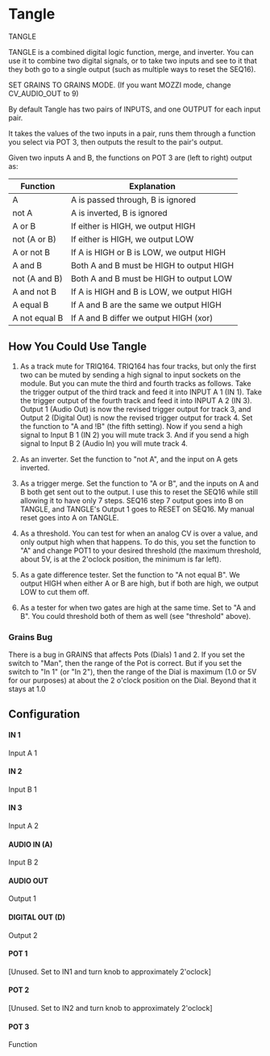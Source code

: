 # Tangle

TANGLE

TANGLE is a combined digital logic function, merge, and inverter.   You can use it to combine two digital signals, or to take two inputs and see to it that they both go to a single output (such as multiple ways to reset the SEQ16).

SET GRAINS TO GRAINS MODE.  (If you want MOZZI mode, change CV\_AUDIO\_OUT to 9)

By default Tangle has two pairs of INPUTS, and one OUTPUT for each input pair.

It takes the values of the two inputs in a pair, runs them through a function you select via POT 3, then outputs the result to the pair's output.

Given two inputs A and B, the functions on POT 3 are (left to right) output as:

Function         | Explanation
-----------------|-------------------------------------------
A                | A is passed through, B is ignored
not A            | A is inverted, B is ignored
A or B           | If either is HIGH, we output HIGH
not (A or B)     | If either is HIGH, we output LOW
A or not B       | If A is HIGH or B is LOW, we output HIGH
A and B          | Both A and B must be HIGH to output HIGH
not (A and B)    | Both A and B must be HIGH to output LOW
A and not B      | If A is HIGH and B is LOW, we output HIGH
A equal B        | If A and B are the same we output HIGH
A not equal B    | If A and B differ we output HIGH (xor)

## How You Could Use Tangle

1. As a track mute for TRIQ164.  TRIQ164 has four tracks, but only the first two can be muted by sending a high signal to input sockets on the module.  But you can mute the third and fourth tracks as follows. Take the trigger output of the third track and  feed it into INPUT A 1 (IN 1).  Take the trigger output of the fourth track and feed it into INPUT A 2 (IN 3).  Output 1 (Audio Out) is now the revised trigger output for track 3, and Output 2 (Digital Out) is now the revised trigger output for track 4.  Set the function to  "A and !B" (the fifth setting).  Now if you send a high signal to Input B 1 (IN 2) you will  mute track 3.  And if you send a high signal to Input B 2 (Audio In) you will mute track 4.

2. As an inverter.  Set the function to "not A", and the input on A gets inverted.

3. As a trigger merge.  Set the function to "A or B", and the inputs on A and B both get sent out to the output.  I use this to reset the SEQ16 while still allowing it to have only 7 steps.  SEQ16 step 7 output goes into B on TANGLE, and TANGLE's  Output 1 goes to RESET on SEQ16.  My manual reset goes into A on TANGLE.

4. As a threshold.  You can test for when an analog CV is over a value, and only output high when that happens.  To do this, you set the function to "A" and change POT1 to your desired threshold (the maximum threshold, about 5V, is at the 2'oclock position, the minimum is far left).  

5. As a gate difference tester.  Set the function to "A not equal B".  We output HIGH when either A or B are high, but if both are high, we output LOW to cut them off.  

6. As a tester for when two gates are high at the same time.  Set to "A and B".  You could threshold both of them as well (see "threshold" above).

 
### Grains Bug

There is a bug in GRAINS that affects Pots (Dials) 1 and 2.  If you set the switch to "Man", then the range of the Pot is correct.  But if you set the switch to "In 1" (or "In 2"), then the range of the Dial is maximum (1.0 or 5V for our purposes) at about the 2 o'clock position on the Dial.  Beyond that it stays at 1.0


## Configuration

#### IN 1
Input A 1
#### IN 2
Input B 1
#### IN 3
Input A 2
#### AUDIO IN (A)
Input B 2
#### AUDIO OUT
Output 1
#### DIGITAL OUT (D) 
Output 2
#### POT 1
[Unused.  Set to IN1 and turn knob to approximately 2'oclock]
#### POT 2
[Unused.  Set to IN2 and turn knob to approximately 2'oclock]
#### POT 3
Function 
